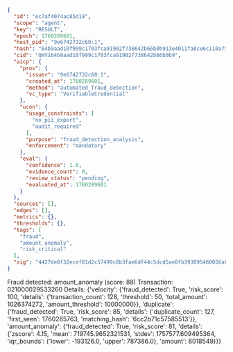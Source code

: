 ```json
{
  "id": "ec7af4074ac85d19",
  "scope": "agent",
  "key": "RESULT",
  "epoch": 1760289601,
  "host_pid": "9e6742732c60:1",
  "hash": "64b9aad10f999c1703fca91902f738642b66b0b913e4011fa0ce6c110a7508ec",
  "cid": "QmV164b9aad10f999c1703fca91902f738642b66b0b9",
  "aicp": {
    "prov": {
      "issuer": "9e6742732c60:1",
      "created_at": 1760289601,
      "method": "automated_fraud_detection",
      "vc_type": "VerifiableCredential"
    },
    "ucon": {
      "usage_constraints": [
        "no_pii_export",
        "audit_required"
      ],
      "purpose": "fraud_detection_analysis",
      "enforcement": "mandatory"
    },
    "eval": {
      "confidence": 1.0,
      "evidence_count": 0,
      "review_status": "pending",
      "evaluated_at": 1760289601
    }
  },
  "sources": [],
  "edges": [],
  "metrics": {},
  "thresholds": {},
  "tags": [
    "fraud",
    "amount_anomaly",
    "risk_critical"
  ],
  "sig": "4427de0f32ecef81d2c57499c8b3fae6df44c5dcd5ae0fb393095460056a82c9"
}
```

Fraud detected: amount_anomaly (score: 88)
Transaction: 021000029533260
Details: {'velocity': {'fraud_detected': True, 'risk_score': 100, 'details': {'transaction_count': 128, 'threshold': 50, 'total_amount': 1026374272, 'amount_threshold': 10000000}}, 'duplicate': {'fraud_detected': True, 'risk_score': 85, 'details': {'duplicate_count': 127, 'first_seen': 1760285763, 'matching_hash': '6cc2b71c57585513'}}, 'amount_anomaly': {'fraud_detected': True, 'risk_score': 81, 'details': {'zscore': 4.15, 'mean': 719745.9652321531, 'stdev': 1757577.609495364, 'iqr_bounds': {'lower': -193126.0, 'upper': 787386.0}, 'amount': 8018549}}}